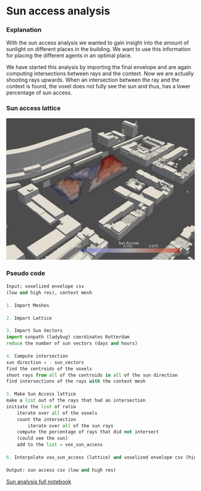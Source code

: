 # Sun access analysis
### Explanation

With the sun access analysis we wanted to gain insight into the amount of sunlight  on different places in the building. We want to use this information for placing the different agents in an optimal place.

We have started this analysis by importing the final envelope and are again computing intersections between rays and the context. Now we are actually shooting rays upwards. When an intersection between the ray and the context is found, the voxel does not fully see the sun and thus, has a lower percentage of sun access.

### Sun access lattice

![Title](../../../img/sun_access.jpg)

### Pseudo code

``` python
Input: voxelized envelope csv
(low and high res), context mesh

1. Import Meshes

2. Import Lattice

3. Import Sun Vectors
import sunpath (ladybug) coordinates Rotterdam
reduce the number of sun vectors (days and hours)

4. Compute intersection 
sun direction = - sun_vectors
find the centroids of the voxels
shoot rays from all of the centroids in all of the sun direction
find intersections of the rays with the context mesh 

5. Make Sun Access lattice
make a list out of the rays that had an intersection 
initiate the list of ratio 
	iterate over all of the voxels 
	count the intersection
		iterate over all of the sun rays 
	compute the percentage of rays that did not intersect 
    (could see the sun)
	add to the list = vox_sun_access

6. Interpolate vox_sun_access (lattice) and voxelized envelope csv (high res) 

Output: sun access csv (low and high res)

```

[Sun analysis full notebook](/spatial_computing_project_template/index/scripts/sun/)


